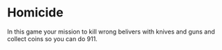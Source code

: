 # Homicide

In this game your mission to kill wrong belivers with knives and guns and collect coins so you can do 911.
